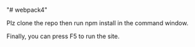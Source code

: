 "# webpack4" 

Plz clone the repo then run npm install in the command window.

Finally, you can press F5 to run the site.
